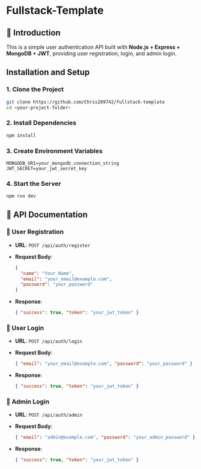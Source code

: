 # Fullstack-Template

## 🚀 Introduction

This is a simple user authentication API built with **Node.js + Express + MongoDB + JWT**, providing user registration, login, and admin login.

## Installation and Setup

### 1. Clone the Project

```bash
git clone https://github.com/Chris289742/fullstack-template
cd <your-project-folder>
```

### 2. Install Dependencies

```bash
npm install
```

### 3. Create Environment Variables

```plaintext
MONGODB_URI=your_mongodb_connection_string
JWT_SECRET=your_jwt_secret_key
```

### 4. Start the Server

```bash
npm run dev
```

## 📌 API Documentation

### 🔑 User Registration

- **URL**: `POST /api/auth/register`
- **Request Body**:

  ```json
  {
    "name": "Your Name",
    "email": "your_email@example.com",
    "password": "your_password"
  }
  ```

- **Response**:

  ```json
  { "success": true, "token": "your_jwt_token" }
  ```

### 🔑 User Login

- **URL**: `POST /api/auth/login`
- **Request Body**:

  ```json
  { "email": "your_email@example.com", "password": "your_password" }
  ```

- **Response**:

  ```json
  { "success": true, "token": "your_jwt_token" }
  ```

### 🔑 Admin Login

- **URL**: `POST /api/auth/admin`
- **Request Body**:

  ```json
  { "email": "admin@example.com", "password": "your_admin_password" }
  ```

- **Response**:

  ```json
  { "success": true, "token": "your_jwt_token" }
  ```

